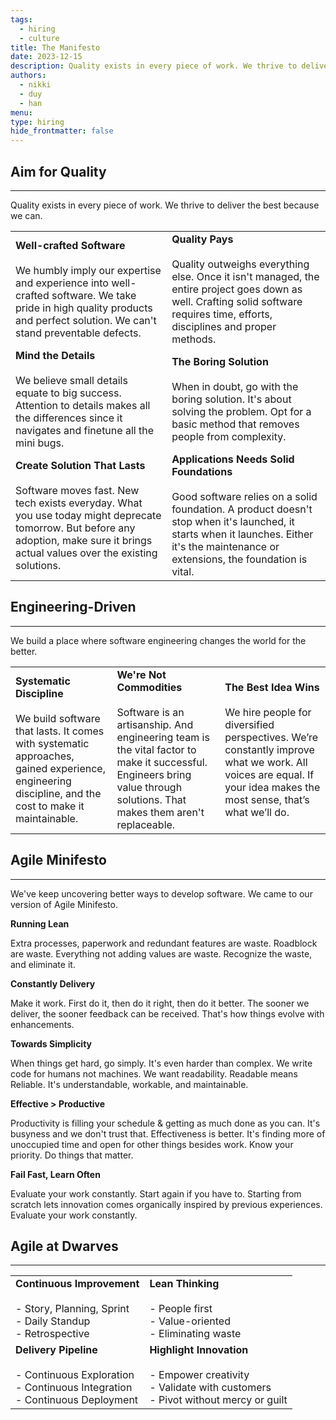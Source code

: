 ```yaml
---
tags:
  - hiring
  - culture
title: The Manifesto
date: 2023-12-15
description: Quality exists in every piece of work. We thrive to deliver the best because we can.
authors:
  - nikki
  - duy
  - han
menu: 
type: hiring
hide_frontmatter: false
---
```


## Aim for Quality
---

Quality exists in every piece of work. We thrive to deliver the best because we can.

|                                                                                                                                                                                                                           |                                                                                                                                                                                                                                        |
| ------------------------------------------------------------------------------------------------------------------------------------------------------------------------------------------------------------------------- | -------------------------------------------------------------------------------------------------------------------------------------------------------------------------------------------------------------------------------------- |
| **Well-crafted Software**<br><br>We humbly imply our expertise and experience into well-crafted software. We take pride in high quality products and perfect solution. We can't stand preventable defects.                | **Quality Pays**<br><br>Quality outweighs everything else. Once it isn't managed, the entire project goes down as well. Crafting solid software requires time, efforts, disciplines and proper methods.                                |
| **Mind the Details**<br><br>We believe small details equate to big success. Attention to details makes all the differences since it navigates and finetune all the mini bugs.                                             | **The Boring Solution**<br><br>When in doubt, go with the boring solution. It's about solving the problem. Opt for a basic method that removes people from complexity.                                                                 |
| **Create Solution That Lasts**<br><br>Software moves fast. New tech exists everyday. What you use today might deprecate tomorrow. But before any adoption, make sure it brings actual values over the existing solutions. | **Applications Needs Solid Foundations**<br><br>Good software relies on a solid foundation. A product doesn't stop when it's launched, it starts when it launches. Either it's the maintenance or extensions, the foundation is vital. |

## Engineering-Driven
---

We build a place where software engineering changes the world for the better.

|                                                                                                                                                                                      |                                                                                                                                                                                                           |                                                                                                                                                                                                  |
| ------------------------------------------------------------------------------------------------------------------------------------------------------------------------------------ | --------------------------------------------------------------------------------------------------------------------------------------------------------------------------------------------------------- | ------------------------------------------------------------------------------------------------------------------------------------------------------------------------------------------------ |
| **Systematic Discipline**<br><br>We build software that lasts. It comes with systematic approaches, gained experience, engineering discipline, and the cost to make it maintainable. | **We're Not Commodities**<br><br>Software is an artisanship. And engineering team is the vital factor to make it successful. Engineers bring value through solutions. That makes them aren't replaceable. | **The Best Idea Wins**<br><br>We hire people for diversified perspectives. We’re constantly improve what we work. All voices are equal. If your idea makes the most sense, that’s what we’ll do. |

## Agile Minifesto
---

We've keep uncovering better ways to develop software. We came to our version of Agile Minifesto.

**Running Lean**

Extra processes, paperwork and redundant features are waste. Roadblock are waste. Everything not adding values are waste. Recognize the waste, and eliminate it.

**Constantly Delivery**

Make it work. First do it, then do it right, then do it better. The sooner we deliver, the sooner feedback can be received. That's how things evolve with enhancements.

**Towards Simplicity**

When things get hard, go simply. It's even harder than complex. We write code for humans not machines. We want readability. Readable means Reliable. It's understandable, workable, and maintainable.

**Effective > Productive**

Productivity is filling your schedule & getting as much done as you can. It's busyness and we don't trust that. Effectiveness is better. It's finding more of unoccupied time and open for other things besides work. Know your priority. Do things that matter.

**Fail Fast, Learn Often**

Evaluate your work constantly. Start again if you have to. Starting from scratch lets innovation comes organically inspired by previous experiences. Evaluate your work constantly.

## Agile at Dwarves
---

|                                                                                                              |                                                                                                                     |
| ------------------------------------------------------------------------------------------------------------ | ------------------------------------------------------------------------------------------------------------------- |
| **Continuous Improvement**<br><br>- Story, Planning, Sprint<br>- Daily Standup<br>- Retrospective            | **Lean Thinking**<br><br>- People first<br>- Value-oriented<br>- Eliminating waste                                  |
| **Delivery Pipeline**<br><br>- Continuous Exploration<br>- Continuous Integration<br>- Continuous Deployment | **Highlight Innovation**<br><br>- Empower creativity<br>- Validate with customers<br>- Pivot without mercy or guilt |
